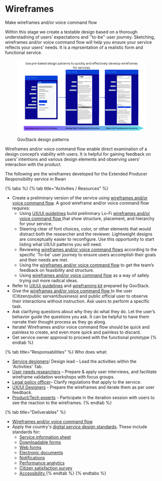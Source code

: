# Wireframes

Make wireframes and/or voice command flow

Within this stage we create a testable design based on a thorough understadning of users’ expectations and ''to-be'' user journey. Sketching, wireframes and/or voice command flow will help you ensure your service reflects your users’ needs. It is a reprsentation of a realistic form and functional service.&#x20;

<figure><img src="../../../.gitbook/assets/Use pre-baked design patterns to quickly and effectively develop wireframes to services (2) (1).png" alt=""><figcaption><p>GovStack design patterns</p></figcaption></figure>

Wireframes and/or voice command flow enable direct examination of a design concept’s viability with users. It is helpful for gaining feedback on users’ intentions and various design elements and observing users' interaction with the product.&#x20;

The following are the wireframes developed for the Extended Producer Responsibility service in Rwan

{% tabs %}
{% tab title="Activities / Resources" %}
* Create a preliminary version of the service using [wireframes and/or voice command flow](../../learning-and-exchange/artefacts.md#wireframes-and-or-voice-command-flow). A good wireframe and/or voice command flow requires:
  * Using [UX/UI guidelines](https://govstack.gitbook.io/specification/v/govstack-specification-main/govstack-ui-ux-guidelines) build preliminary Lo-Fi [wireframes and/or voice command flow ](../../learning-and-exchange/artefacts.md#wireframes-and-or-voice-command-flow)that show structure, placement, and hierarchy for your service. &#x20;
  * Steering clear of font choices, color, or other elements that would distract both the researcher and the reviewer. Lightweight designs are conceptually easier to reconfigure. Use this opportunity to start listing what UX/UI patterns you will need.&#x20;
  * Reviewing [wireframes and/or voice command flows](../../learning-and-exchange/artefacts.md#wireframes-and-or-voice-command-flow) according to the specific 'To-be' user journey to ensure users accomplish their goals and their needs are met.&#x20;
  * Using the [wireframes and/or voice command flow](../../learning-and-exchange/artefacts.md#wireframes-and-or-voice-command-flow) to get the team’s feedback on feasibility and structure.&#x20;
  * Using [wireframes and/or voice command flow](../../learning-and-exchange/artefacts.md#wireframes-and-or-voice-command-flow) as a way of safely trying out more radical ideas.   &#x20;
* Refer to [UX/Ui guidelines](https://govstack.gitbook.io/sandbox/follow-methodology/best-practice-example-design-of-the-sandbox-building-permit-use-case) and [wireframing kit](https://www.figma.com/design/CfwFievYmLdgcDNKEwhvYd/Sandbox%2FConstruction-Permit%2FGitBook?node-id=0-1\&t=tamB6SCyu5rTqzci-0) prepared by GovStack.
* Give the [wireframes and/or voice command flow ](../../learning-and-exchange/artefacts.md#wireframes-and-or-voice-command-flow)to the user (Citizen/public servant/business) and public official user to observe their interactions without instruction. Ask users to perform a specific task.&#x20;
* Ask clarifying questions about why they do what they do. Let the user’s behavior guide the questions you ask. It can be helpful to have them narrate their thought process as they go along. &#x20;
* Iterate! Wireframes and/or voice command flow should be quick and painless to create, and even more quick and painless to discard.&#x20;
* Get service owner approval to proceed with the functional prototype &#x20;
{% endtab %}

{% tab title="Responsabilities" %}
Who does what:

* [Service designers](../../digital-team-composition/user-profiles-taxonomy.md#service-designer)/ Design lead – Lead the activities within the 'Activities' Tab.
* [User needs researchers](broken-reference) – Prepare & apply user interviews, and facilitate wireframe validation workshops with focus groups.&#x20;
* [Legal policy officer](../../digital-team-composition/user-profiles-taxonomy.md#legal-policy-officer)– Clarify regulations that apply to the service.
* [UX/UI Designers](broken-reference) - Prepare the wireframes and iterate them as per user feedback.
* [Product/Tech experts](../../digital-team-composition/user-profiles-taxonomy.md#back-end-developers) - Participate in the iteration session with users to see the reaction to the wireframes.
{% endtab %}

{% tab title="Deliverables" %}
* [Wireframes and/or voice command flow](../../learning-and-exchange/artefacts.md#wireframes-and-or-voice-command-flow) &#x20;
* Apply the country's [digital service design standards](../../3-terminology.md#digital-service-design-standard). These include standards for:
  * [Service information sheet](../../3-terminology.md#information-service-sheets)
  * [Downloadable forms](../../3-terminology.md#downloadable-forms)
  * [Web forms](../../3-terminology.md#web-forms)
  * [Electronic documents](../../3-terminology.md#electronic-documents)
  * [Notifications](../../3-terminology.md#notifications)
  * [Performance analytics](../../3-terminology.md#performance-analytics)
  * [Citizen satisfaction survey](../../3-terminology.md#citizen-satisfaction-survey)
  * [Accessibility ](../../3-terminology.md#accessibility)
{% endtab %}
{% endtabs %}
